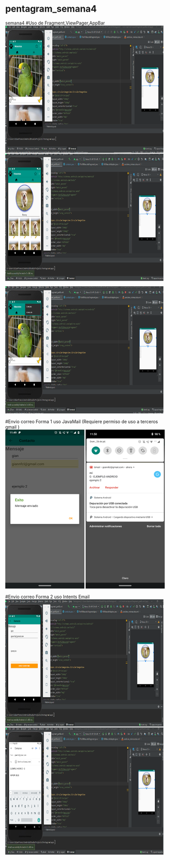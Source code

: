 # pentagram_semana4
semana4
#Uso de Fragment,ViewPager,AppBar<br>
<img src="src/main/res/images-semana4/part1.PNG" width="500" height="400">  <img src="src/main/res/images-semana4/part2.PNG" width="500" height="400">

<img src="src/main/res/images-semana4/part3.PNG" width="500" height="400">

#Envio correo Forma 1 uso JavaMail (Requiere permiso de uso a terceros gmail ) <br>
<img src="src/main/res/images-semana4/part6.png" width="250" height="500">  <img src="src/main/res/images-semana4/part7.png" width="250" height="500">


#Envio correo Forma 2 uso Intents Email <br>
<img src="src/main/res/images-semana4/part4.PNG" width="500" height="400">
<img src="src/main/res/images-semana4/part5.PNG" width="500" height="400"> 
